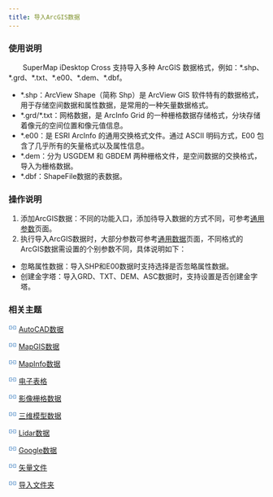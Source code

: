 ```yaml
---
title: 导入ArcGIS数据
---
```


### 使用说明

　　SuperMap iDesktop Cross 支持导入多种 ArcGIS 数据格式，例如：\*.shp、\*.grd、\*.txt、\*.e00、\*.dem、\*.dbf。

  - *.shp：ArcView Shape（简称 Shp）是 ArcView GIS 软件特有的数据格式，用于存储空间数据和属性数据，是常用的一种矢量数据格式。
  - \*.grd/*.txt：网格数据，是 ArcInfo Grid 的一种栅格数据存储格式，分块存储着像元的空间位置和像元值信息。
  - \*.e00：是 ESRI ArcInfo 的通用交换格式文件。通过 ASCII 明码方式，E00 包含了几乎所有的矢量格式以及属性信息。
  - \*.dem：分为 USGDEM 和 GBDEM 两种栅格文件，是空间数据的交换格式，导入为栅格数据。
  - \*.dbf：ShapeFile数据的表数据。


### 操作说明

1. 添加ArcGIS数据：不同的功能入口，添加待导入数据的方式不同，可参考[通用参数](GeneraParameters.html)页面。
2. 执行导入ArcGIS数据时，大部分参数可参考[通用数据](GeneraParameters.html)页面，不同格式的ArcGIS数据需设置的个别参数不同，具体说明如下：
  - 忽略属性数据：导入SHP和E00数据时支持选择是否忽略属性数据。
  - 创建金字塔：导入GRD、TXT、DEM、ASC数据时，支持设置是否创建金字塔。

### 相关主题

![](img/smalltitle.png) [AutoCAD数据](ImportAutoCAD.html)

![](img/smalltitle.png) [MapGIS数据](ImportMapGIS.html)

![](img/smalltitle.png) [MapInfo数据](ImportMapInfo.html)

![](img/smalltitle.png) [电子表格](ImportTable.html)

![](img/smalltitle.png) [影像栅格数据](ImportIMG.html)

![](img/smalltitle.png) [三维模型数据](ImportModel.html)

![](img/smalltitle.png) [Lidar数据](ImportLidar.html)

![](img/smalltitle.png) [Google数据](ImportKML.html)

![](img/smalltitle.png) [矢量文件](ImportVectorFiles.html)

![](img/smalltitle.png) [导入文件夹](ImportFolder.html)



